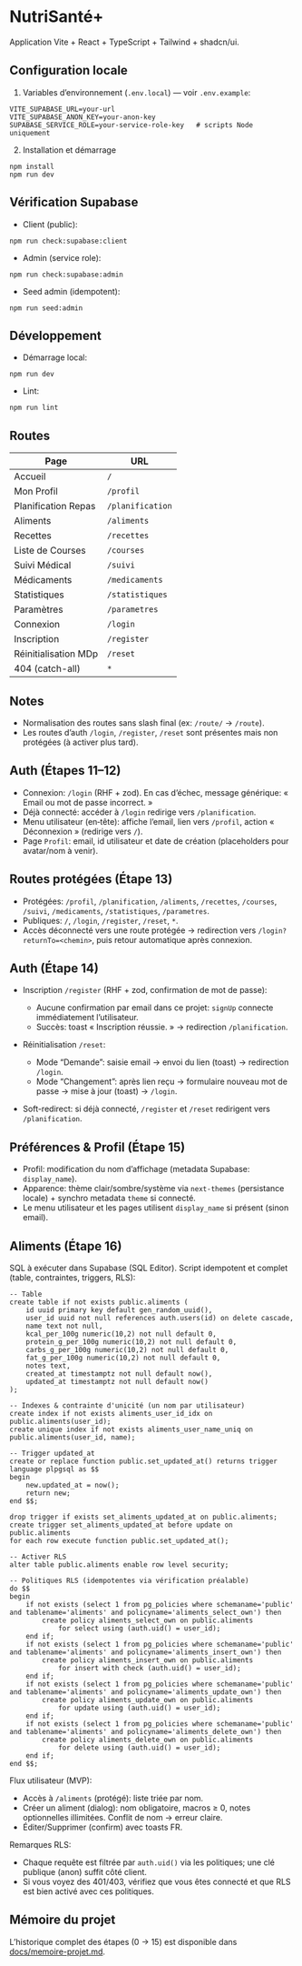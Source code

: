 # NutriSanté+

Application Vite + React + TypeScript + Tailwind + shadcn/ui.

## Configuration locale

1) Variables d’environnement (`.env.local`) — voir `.env.example`:

```
VITE_SUPABASE_URL=your-url
VITE_SUPABASE_ANON_KEY=your-anon-key
SUPABASE_SERVICE_ROLE=your-service-role-key   # scripts Node uniquement
```

2) Installation et démarrage

```
npm install
npm run dev
```

## Vérification Supabase

- Client (public):
```
npm run check:supabase:client
```

- Admin (service role):
```
npm run check:supabase:admin
```

- Seed admin (idempotent):
```
npm run seed:admin
```

## Développement

- Démarrage local:
```
npm run dev
```

- Lint:
```
npm run lint
```

## Routes

| Page                 | URL            |
|----------------------|----------------|
| Accueil              | `/`            |
| Mon Profil           | `/profil`      |
| Planification Repas  | `/planification` |
| Aliments             | `/aliments`    |
| Recettes             | `/recettes`    |
| Liste de Courses     | `/courses`     |
| Suivi Médical        | `/suivi`       |
| Médicaments          | `/medicaments` |
| Statistiques         | `/statistiques`|
| Paramètres           | `/parametres`  |
| Connexion            | `/login`       |
| Inscription          | `/register`    |
| Réinitialisation MDp | `/reset`       |
| 404 (catch-all)      | `*`            |

## Notes

- Normalisation des routes sans slash final (ex: `/route/` → `/route`).
- Les routes d’auth `/login`, `/register`, `/reset` sont présentes mais non protégées (à activer plus tard).

## Auth (Étapes 11–12)

- Connexion: `/login` (RHF + zod). En cas d’échec, message générique: « Email ou mot de passe incorrect. »
- Déjà connecté: accéder à `/login` redirige vers `/planification`.
- Menu utilisateur (en‑tête): affiche l’email, lien vers `/profil`, action « Déconnexion » (redirige vers `/`).
- Page `Profil`: email, id utilisateur et date de création (placeholders pour avatar/nom à venir).

## Routes protégées (Étape 13)

- Protégées: `/profil`, `/planification`, `/aliments`, `/recettes`, `/courses`, `/suivi`, `/medicaments`, `/statistiques`, `/parametres`.
- Publiques: `/`, `/login`, `/register`, `/reset`, `*`.
- Accès déconnecté vers une route protégée → redirection vers `/login?returnTo=<chemin>`, puis retour automatique après connexion.

## Auth (Étape 14)

- Inscription `/register` (RHF + zod, confirmation de mot de passe):
	- Aucune confirmation par email dans ce projet: `signUp` connecte immédiatement l’utilisateur.
	- Succès: toast « Inscription réussie. » → redirection `/planification`.

- Réinitialisation `/reset`:
	- Mode “Demande”: saisie email → envoi du lien (toast) → redirection `/login`.
	- Mode “Changement”: après lien reçu → formulaire nouveau mot de passe → mise à jour (toast) → `/login`.

- Soft-redirect: si déjà connecté, `/register` et `/reset` redirigent vers `/planification`.

## Préférences & Profil (Étape 15)

- Profil: modification du nom d’affichage (metadata Supabase: `display_name`).
- Apparence: thème clair/sombre/système via `next-themes` (persistance locale) + synchro metadata `theme` si connecté.
- Le menu utilisateur et les pages utilisent `display_name` si présent (sinon email). 

## Aliments (Étape 16)

SQL à exécuter dans Supabase (SQL Editor). Script idempotent et complet (table, contraintes, triggers, RLS):

```
-- Table
create table if not exists public.aliments (
	id uuid primary key default gen_random_uuid(),
	user_id uuid not null references auth.users(id) on delete cascade,
	name text not null,
	kcal_per_100g numeric(10,2) not null default 0,
	protein_g_per_100g numeric(10,2) not null default 0,
	carbs_g_per_100g numeric(10,2) not null default 0,
	fat_g_per_100g numeric(10,2) not null default 0,
	notes text,
	created_at timestamptz not null default now(),
	updated_at timestamptz not null default now()
);

-- Indexes & contrainte d'unicité (un nom par utilisateur)
create index if not exists aliments_user_id_idx on public.aliments(user_id);
create unique index if not exists aliments_user_name_uniq on public.aliments(user_id, name);

-- Trigger updated_at
create or replace function public.set_updated_at() returns trigger
language plpgsql as $$
begin
	new.updated_at = now();
	return new;
end $$;

drop trigger if exists set_aliments_updated_at on public.aliments;
create trigger set_aliments_updated_at before update on public.aliments
for each row execute function public.set_updated_at();

-- Activer RLS
alter table public.aliments enable row level security;

-- Politiques RLS (idempotentes via vérification préalable)
do $$
begin
	if not exists (select 1 from pg_policies where schemaname='public' and tablename='aliments' and policyname='aliments_select_own') then
		create policy aliments_select_own on public.aliments
			for select using (auth.uid() = user_id);
	end if;
	if not exists (select 1 from pg_policies where schemaname='public' and tablename='aliments' and policyname='aliments_insert_own') then
		create policy aliments_insert_own on public.aliments
			for insert with check (auth.uid() = user_id);
	end if;
	if not exists (select 1 from pg_policies where schemaname='public' and tablename='aliments' and policyname='aliments_update_own') then
		create policy aliments_update_own on public.aliments
			for update using (auth.uid() = user_id);
	end if;
	if not exists (select 1 from pg_policies where schemaname='public' and tablename='aliments' and policyname='aliments_delete_own') then
		create policy aliments_delete_own on public.aliments
			for delete using (auth.uid() = user_id);
	end if;
end $$;
```

Flux utilisateur (MVP):
- Accès à `/aliments` (protégé): liste triée par nom.
- Créer un aliment (dialog): nom obligatoire, macros ≥ 0, notes optionnelles illimitées. Conflit de nom → erreur claire.
- Éditer/Supprimer (confirm) avec toasts FR.

Remarques RLS:
- Chaque requête est filtrée par `auth.uid()` via les politiques; une clé publique (anon) suffit côté client.
- Si vous voyez des 401/403, vérifiez que vous êtes connecté et que RLS est bien activé avec ces politiques.

## Mémoire du projet

L’historique complet des étapes (0 → 15) est disponible dans [docs/memoire-projet.md](./docs/memoire-projet.md).

